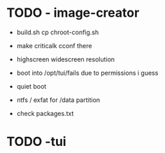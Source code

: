 # TODO - image-creator
- build.sh cp chroot-config.sh
- make criticalk cconf there

- highscreen widescreen resolution
- boot into /opt/tui/fails due to permissions i guess
- quiet boot
- ntfs / exfat for /data partition
- check packages.txt

# TODO -tui
